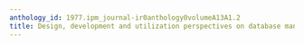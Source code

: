 ```yaml
---
anthology_id: 1977.ipm_journal-ir0anthology0volumeA13A1.2
title: Design, development and utilization perspectives on database management systems
---
```

